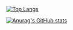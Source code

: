 

[![Top Langs](https://github-readme-stats.vercel.app/api/top-langs/?username=DotBlossom)](https://github.com/anuraghazra/github-readme-stats)

[![Anurag's GitHub stats](https://github-readme-stats.vercel.app/api?username==DotBlossom)](https://github.com/anuraghazra/github-readme-stats)
